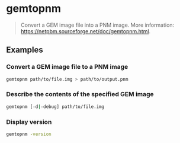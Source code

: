 # gemtopnm

> Convert a GEM image file into a PNM image. More information: <https://netpbm.sourceforge.net/doc/gemtopnm.html>.

## Examples

### Convert a GEM image file to a PNM image

```bash
gemtopnm path/to/file.img > path/to/output.pnm
```

### Describe the contents of the specified GEM image

```bash
gemtopnm [-d|-debug] path/to/file.img
```

### Display version

```bash
gemtopnm -version
```

